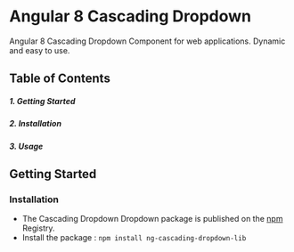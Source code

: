 # Angular 8 Cascading Dropdown

Angular 8 Cascading Dropdown Component for web applications. Dynamic and easy to use.

## Table of Contents
##### 1. Getting Started
##### 2. Installation
##### 3. Usage


## Getting Started
### Installation
- The Cascading Dropdown Dropdown package is published on the [npm](https://www.npmjs.com/package/ng-cascading-dropdown-lib) Registry. 
- Install the package :
    `npm install ng-cascading-dropdown-lib`